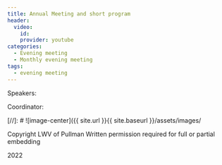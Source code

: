 ```yaml
---
title: Annual Meeting and short program
header:
  video:
    id:
    provider: youtube
categories:
  - Evening meeting
  - Monthly evening meeting
tags:
  - evening meeting
---
```


Speakers:

Coordinator:


[//]: # ![image-center]({{ site.url }}{{ site.baseurl }}/assets/images/


Copyright LWV of Pullman
Written permission required for full or partial embedding

<!---change the title to whatever you want the post to be titled
change the ID out to the end of the youtube link https://youtu.be/r61ARK4Qv9c -->
2022
